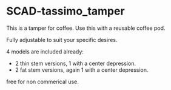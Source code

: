 # SCAD-tassimo_tamper

This is a tamper for coffee.
Use this with a reusable coffee pod.

Fully adjustable to suit your specific desires.

4 models are included already:

- 2 thin stem versions, 1 with a center depression.
- 2 fat stem versions, again 1 with a center depression.

free for non commerical use.
